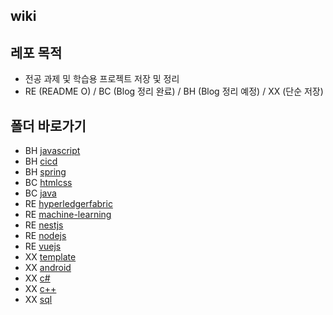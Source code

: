 ## wiki

## 레포 목적
* 전공 과제 및 학습용 프로젝트 저장 및 정리
* RE (README O) / BC (Blog 정리 완료) / BH (Blog 정리 예정) / XX (단순 저장)

## 폴더 바로가기
* BH [javascript](https://github.com/mpqm/mpqm-wiki/tree/main/javascript)
* BH [cicd](https://github.com/mpqm/mpqm-wiki/tree/main/cicd)
* BH [spring](https://github.com/mpqm/mpqm-wiki/tree/main/spring)
* BC [htmlcss](https://github.com/mpqm/mpqm-wiki/tree/main/htmlcss)
* BC [java](https://github.com/mpqm/mpqm-wiki/tree/main/java)
* RE [hyperledgerfabric](https://github.com/mpqm/mpqm-wiki/tree/main/hyperledgerfabric)
* RE [machine-learning](https://github.com/mpqm/mpqm-wiki/tree/main/machine-learning)
* RE [nestjs](https://github.com/mpqm/mpqm-wiki/tree/main/nestjs)
* RE [nodejs](https://github.com/mpqm/mpqm-wiki/tree/main/nodejs)
* RE [vuejs](https://github.com/mpqm/mpqm-wiki/tree/main/vuejs)
* XX [template](https://github.com/mpqm/mpqm-wiki/tree/main/github-template)
* XX [android](https://github.com/mpqm/mpqm-wiki/tree/main/android)
* XX [c#](https://github.com/mpqm/mpqm-wiki/tree/main/c%23)
* XX [c++](https://github.com/mpqm/mpqm-wiki/tree/main/c%2B%2B)
* XX [sql](https://github.com/mpqm/mpqm-wiki/tree/main/sql)
